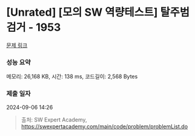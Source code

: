 # [Unrated] [모의 SW 역량테스트] 탈주범 검거 - 1953 

[문제 링크](https://swexpertacademy.com/main/code/problem/problemDetail.do?contestProbId=AV5PpLlKAQ4DFAUq) 

### 성능 요약

메모리: 26,168 KB, 시간: 138 ms, 코드길이: 2,568 Bytes

### 제출 일자

2024-09-06 14:26



> 출처: SW Expert Academy, https://swexpertacademy.com/main/code/problem/problemList.do